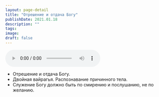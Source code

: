 ```yaml
---
layout: page-detail
title: "Отрешение и отдача Богу"
publishDate: 2021.01.18
description: ""
tags:
image:
draft: false
---
```


<audio title="2021.01.18 - Отрешение и отдача Богу.mp3" src="https://filer-api.advayta.org/v1.0/public/files/73530" controls=""></audio>

* Отрешение и отдача Богу.
* Двойная вайрагья. Распознавание причинного тела.
* Служение Богу должно быть по смирению и послушанию, не по желанию.

  
